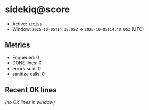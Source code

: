 # sidekiq@score

- Active: `active`
- Window: `2025-10-05T14:35:05Z` → `2025-10-05T14:40:05Z` (UTC)

## Metrics
- Enqueued: 0
- DONE lines: 0
- errors sum: 0
- sanitize calls: 0

## Recent OK lines
_(no OK lines in window)_
